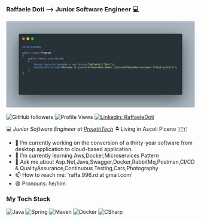 ### Raffaele Doti --> Junior Software Engineer :computer:

![Raffaele-Doti](https://github.com/Raffaele-Doti/Raffaele-Doti/blob/master/profile.png "Raffaele-Doti")


![GitHub followers](https://img.shields.io/github/followers/Raffaele-Doti?label=Follow&style=social)
![Profile Views](https://gpvc.arturio.dev/Raffaele-Doti)
[![Linkedin: RaffaeleDoti](https://img.shields.io/badge/-RaffaeleDoti-blue?style=flat-square&logo=Linkedin&logoColor=white&link=https://www.linkedin.com/in/raffaele-doti-490358162/)](https://www.linkedin.com/in/raffaele-doti-490358162/)


:computer: _Junior Software Engineer at [ProiettiTech](http://www.proietti.it/)_ :desert_island:Living in Ascoli Piceno :it:


- 🔭 I’m currently working on the conversion of a thirty-year software from desktop application to cloud-based application.
- 🌱 I’m currently learning Aws,Docker,Microservices Pattern
- 💬 Ask me about Asp.Net,Java,Swagger,Docker,RabbitMq,Postman,CI/CD & QualityAssurance,Continuous Testing,Cars,Photography
- 📫 How to reach me: 'raffa.996.rd at gmail.com'
- 😄 Pronouns: he/him


### My Tech Stack 

![Java](http://img.shields.io/badge/-Java-007396?style=flat-square&logo=java&logoColor=ffffff)
![Spring](http://img.shields.io/badge/-Spring-6DB33F?style=flat-square&logo=spring&logoColor=ffffff)
![Maven](http://img.shields.io/badge/-Maven-1565c0?style=flat-square&logo=apache-maven)
![Docker](https://img.shields.io/badge/-Docker-black?style=flat-square&logo=docker)
![CSharp](https://img.shields.io/badge/-CSharp-green?style=flat-square&logo=c-sharp)
<!--
**Raffaele-Doti/Raffaele-Doti** is a ✨ _special_ ✨ repository because its `README.md` (this file) appears on your GitHub profile


Here are some ideas to get you started:

- 🔭 I’m currently working on ...
- 🌱 I’m currently learning ...
- 👯 I’m looking to collaborate on ...
- 🤔 I’m looking for help with ...
- 💬 Ask me about ...
- 📫 How to reach me: ...
- 😄 Pronouns: ...
- ⚡ Fun fact: ...
-->
